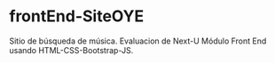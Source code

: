 # frontEnd-SiteOYE

Sitio de búsqueda de música. Evaluacion de Next-U Módulo Front End usando HTML-CSS-Bootstrap-JS.
